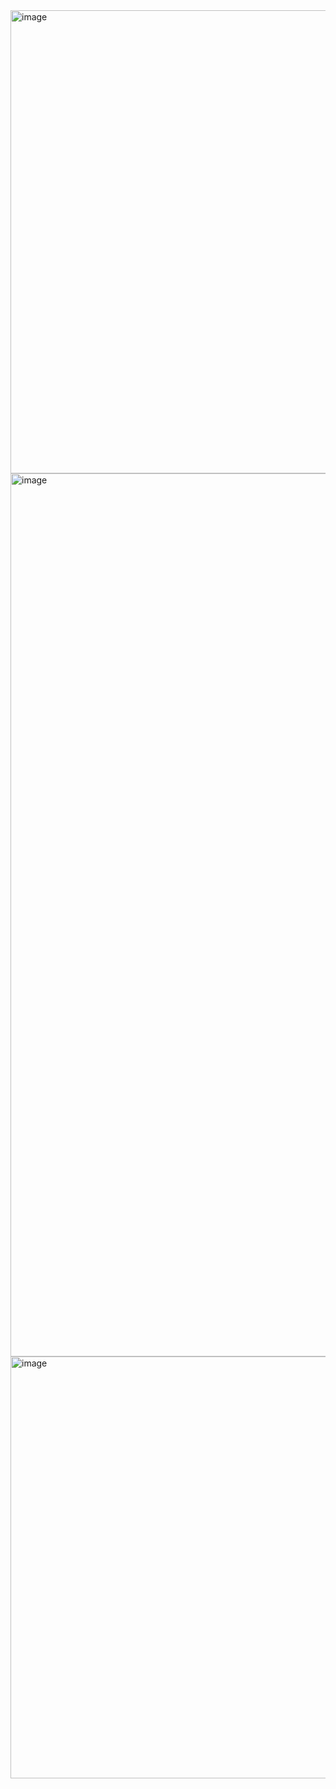 
<img width="1659" height="741" alt="image" src="https://github.com/user-attachments/assets/473480e6-99aa-4c71-8723-b5530f752f94" />

<img width="2000" height="1413" alt="image" src="https://github.com/user-attachments/assets/7b6156df-267c-45e8-bd0a-4eabcf96dc3b" />

<img width="1200" height="675" alt="image" src="https://github.com/user-attachments/assets/b93faac1-be41-4828-844c-d6d6125e359d" />

